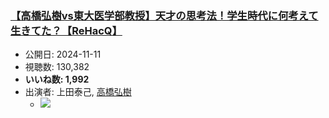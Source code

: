 ### [【高橋弘樹vs東大医学部教授】天才の思考法！学生時代に何考えて生きてた？【ReHacQ】](https://www.youtube.com/watch?v=KoCfkUH2C_g)
-   公開日: 2024-11-11
-   視聴数: 130,382
-   **いいね数: 1,992**
-   出演者: 上田泰己, [高橋弘樹](/rehacq_fan/people/高橋弘樹 "wikilink")
    - [![](https://img.youtube.com/vi/KoCfkUH2C_g/hqdefault.jpg)](https://www.youtube.com/watch?v=KoCfkUH2C_g)
